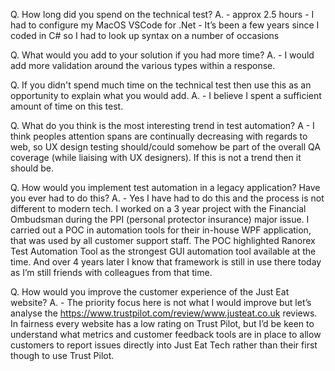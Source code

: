 Q. How long did you spend on the technical test?
A. - approx 2.5 hours
    - I had to configure my MacOS VSCode for .Net
    - It’s been a few years since I coded in C# so I had to look up syntax on a number of occasions

Q. What would you add to your solution if you had more time?
A. - I would add more validation around the various types within a response.

Q. If you didn't spend much time on the technical test then use this as an opportunity to explain what you would add.
A. - I believe I spent a sufficient amount of time on this test.

Q. What do you think is the most interesting trend in test automation?
A - I think peoples attention spans are continually decreasing with regards to web, so UX design testing should/could somehow be part of the overall QA coverage (while liaising with UX designers). If this is not a trend then it should be.

Q. How would you implement test automation in a legacy application? Have you ever had to do this?
A. - Yes I have had to do this and the process is not different to modern tech. I worked on a 3 year project with the Financial Ombudsman during the PPI (personal protector insurance) major issue. I carried out a POC in automation tools for their in-house WPF application, that was used by all customer support staff. The POC highlighted Ranorex Test Automation Tool as the strongest GUI automation tool available at the time. And over 4 years later I know that framework is still in use there today as I’m still friends with colleagues from that time.

Q. How would you improve the customer experience of the Just Eat website?
A. - The priority focus here is not what I would improve but let’s analyse the https://www.trustpilot.com/review/www.justeat.co.uk reviews. In fairness every website has a low rating on Trust Pilot, but I’d be keen to understand what metrics and customer feedback tools are in place to allow customers to report issues directly into Just Eat Tech rather than their first though to use Trust Pilot. 
